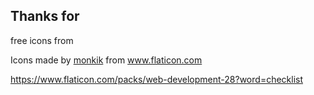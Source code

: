 

## Thanks for

free icons from
<div>Icons made by <a href="https://www.flaticon.com/authors/monkik" title="monkik">monkik</a> from <a href="https://www.flaticon.com/" title="Flaticon">www.flaticon.com</a></div>

https://www.flaticon.com/packs/web-development-28?word=checklist